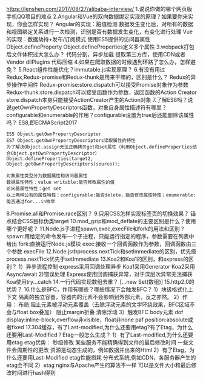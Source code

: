 https://lenshen.com/2017/08/27/alibaba-interview/
1.说说你做的哪个网页版手机QQ项目的难点
2.Angular和Vue的双向数据绑定实现的原理？如果要你来实现，你会怎样实现？
    Angular的实现：脏值检测
                  数据发生变化后，对所有的数据和视图绑定关系进行一次检测，识别是否有数据发生变化，有变化进行处理
    Vue的实现：数据劫持+发布/订阅模式
              使用ES5提供的访问器属性Object.defineProperty Object.defineProperties定义多个属性
3.webpack打包后文件体积过大怎么办？
    代码分割，异步加载
    提取第三方库，使用CDN或者Vendor dllPlugins
    代码压缩
4.如果在爬取数据的时候遇到环路了怎么办，怎样避免？
5.React组件性能优化？immutable.js实现原理？
6.有没有用过Redux,Redux-promise和Redux-thunk是用来干嘛的，区别是什么？
    Redux的异步操作中间件
    Redux-promise:store.dispatch可以接受Promise对象作为参数
    Redux-thunk:store.dispatch可以接受函数作为参数，返回函数的Action Creator
    store.dispatch本身只能接受ActionCreator产生的Action对象
7.了解ES8吗？说说getOwnPropertyDescriptors函数，对象自身属性描述符有哪里？configurable和enumerable的作用？configurable设置为true后还能删除该属性吗？
    ES8,即ECMAScript2017

    ES5 Object.getOwnPropertyDescriptor
    ES7 Object.getOwnPropertyDescriptors读取属性的特性
    为了解决Object.assign无法正确拷贝get和set属性（利用Object.defineProperties结合Object.getOwnPropertyDescriptor）
    Object.defineProperties(target2, Object.getOwnPropertyDescriptors(source));

    对象属性类型分为数据属性和访问器属性
    数据属性特性：value writable:能否修改属性的值
    访问器属性特性：get set
    以上两种公有的属性特性：configurable:能否delete，能否修改属性特性；enumerable:能否通过for...in枚举
8.Promise.all和Promise.race区别？
9.只用CSS怎样实现标签页的切换效果？
  锚点结合CSS目标伪类target
10.mod_gzip和mod_deflate的主要区别是什么？使用哪个更好呢？
11.Node.js子进程spawn,exec,execFile和fork的用法和区别？
    spawn:用给定的命令发布一个子进程，只能运行指定的程序，参数需要在列表中给出
    fork:直接运行Node.js模块
    exec:接收一个回调函数作为参数，回调函数由三个参数
    execFile
12.Node.js中process.nextTick和setImmediate的区别，优先级
   process.nextTick优先于setImmediate
13.Koa2和Koa1的区别，和express的区别？
    1）异步流程控制
       express采用回调处理异步 Koa1采用Generator Koa2采用Async/await
    2)错误处理
      Express使用回调捕获异常，对于深层次异常无法捕获
      Koa使用try...catch
14.一行代码实现数组去重？
[...new Set(数组)]
15.http2.0的优势？
16.什么是BFC，作用有哪些？哪些情况下会触发BFC？
1）块级格式化上下文
   隔离的独立容器，容器内的元素不会影响到外部元素，反之亦然。
2）作用：
布局:阻止元素被浮动元素覆盖（去除浮动元素的文字环绕效果，BFC区域不会与float box叠加）
阻止margin折叠
清除浮动
3）触发BFC
   body元素
   dof display:inline-block,overflow非visible，float非none
   paf position:absolute或者fixed
17.304缓存，有了Last-modified,为什么还要用etag?有了Etag，为什么还要用Last-Modified？Etag一般怎么生成？
1）有了Last-modified,为什么还要用etag
   etag优势：
   秒级修改
   某些服务不能精确得到文件的最后修改时间
   一些文件会周期性的更改
   资源是动态生成的，例如数据并出来的Html
2）有了Etag，为什么还要用Last-Modified
   etag性能损耗
   分布式系统,例如CDN，各服务器产生的etag会不同
2）etag
   nginx与Apache产生的算法不一样
   可以是文件大小和最后修改时间进行hash得到


